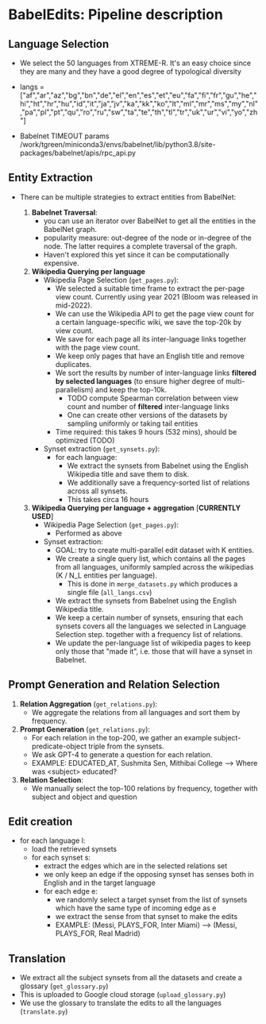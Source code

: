 # BabelEdits: Pipeline description 

## Language Selection

- We select the 50 languages from XTREME-R. It's an easy choice since they are many and they have a good degree of typological diversity
- langs = ["af","ar","az","bg","bn","de","el","en","es","et","eu","fa","fi","fr","gu","he","hi","ht","hr","hu","id","it","ja","jv","ka","kk","ko","lt","ml","mr","ms","my","nl","pa","pl","pt","qu","ro","ru","sw","ta","te","th","tl","tr","uk","ur","vi","yo","zh"]

- Babelnet TIMEOUT params /work/tgreen/miniconda3/envs/babelnet/lib/python3.8/site-packages/babelnet/apis/rpc_api.py
## Entity Extraction

- There can be multiple strategies to extract entities from BabelNet:

    1. **Babelnet Traversal**:
        - you can use an iterator over BabelNet to get all the entities in the BabelNet graph. 
        - popularity measure: out-degree of the node or in-degree of the node. The latter requires a complete traversal of the graph.
        - Haven't explored this yet since it can be computationally expensive.
    2. **Wikipedia Querying per language** 
        - Wikipedia Page Selection (``get_pages.py``):
            - We selected a suitable time frame to extract the per-page view count. Currently using year 2021 (Bloom was released in mid-2022).
            - We can use the Wikipedia API to get the page view count for a certain language-specific wiki, we save the top-20k by view count.
            - We save for each page all its inter-language links together with the page view count.
            - We keep only pages that have an English title and remove duplicates.
            - We sort the results by number of inter-language links **filtered by selected languages** (to ensure higher degree of multi-parallelism) and keep the top-10k.
                - TODO compute Spearman correlation between view count and number of **filtered** inter-language links
                - One can create other versions of the datasets by sampling uniformly or taking tail entities
            - Time required: this takes 9 hours (532 mins), should be optimized (TODO)
        - Synset extraction (``get_synsets.py``):
            - for each language:
                - We extract the synsets from Babelnet using the English Wikipedia title and save them to disk.
                - We additionally save a frequency-sorted list of relations across all synsets.
                - This takes circa 16 hours
    3. **Wikipedia Querying per language + aggregation** [**CURRENTLY USED**]
        - Wikipedia Page Selection (``get_pages.py``):
            - Performed as above
        - Synset extraction:
            - GOAL: try to create multi-parallel edit dataset with K entities.
            - We create a single query list, which contains all the pages from all languages, uniformly sampled across the wikipedias (K / N_L entities per language).
                - This is done in ``merge_datasets.py`` which produces a single file (`all_langs.csv`)
            - We extract the synsets from Babelnet using the English Wikipedia title.
            - We keep a certain number of synsets, ensuring that each synsets covers all the languages we selected in Language Selection step.
            together with a frequency list of relations.
            - We update the per-language list of wikipedia pages to keep only those that "made it", i.e. those that will have a synset in Babelnet.

## Prompt Generation and Relation Selection

1. **Relation Aggregation** (`get_relations.py`): 
    - We aggregate the relations from all languages and sort them by frequency.
2. **Prompt Generation** (`get_relations.py`): 
    - For each relation in the top-200, we gather an example subject-predicate-object triple from the synsets.
    - We ask GPT-4 to generate a question for each relation.
    - EXAMPLE: EDUCATED_AT, Sushmita Sen, Mithibai College -->	Where was \<subject> educated?
3. **Relation Selection**:
    - We manually select the top-100 relations by frequency, together with subject and object and question

## Edit creation
- for each language l:
    - load the retrieved synsets
    - for each synset s: 
        - extract the edges which are in the selected relations set
        - we only keep an edge if the opposing synset has senses both in English and in the target language
        - for each edge e:
            - we randomly select a target synset from the list of synsets which have the same type of incoming edge as e
            - we extract the sense from that synset to make the edits
            - EXAMPLE: (Messi, PLAYS_FOR, Inter Miami) --> (Messi, PLAYS_FOR, Real Madrid)


## Translation

- We extract all the subject synsets
 from all the datasets and create a glossary (``get_glossary.py``) 
- This is uploaded to Google cloud storage (``upload_glossary.py``)
- We use the glossary to translate the edits to all the languages (``translate.py``)